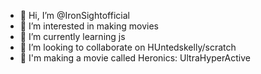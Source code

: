 - 👋 Hi, I’m @IronSightofficial
- 👀 I’m interested in making movies
- 🌱 I’m currently learning js
- 💞️ I’m looking to collaborate on HUntedskelly/scratch
- 🎥 I'm making a movie called Heronics: UltraHyperActive
<!---
IronSightofficial/IronSightofficial is a ✨ special ✨ repository because its `README.md` (this file) appears on your GitHub profile.
You can click the Preview link to take a look at your changes.
--->
